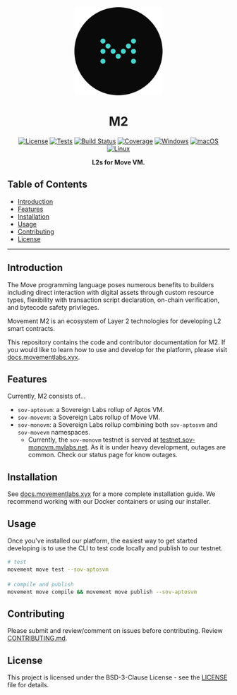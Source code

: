 <div align="center">
    <img src="./rsc/movement_logo.png" alt="Project Logo" width="200" height="200">

# M2

[![License](https://img.shields.io/badge/license-BSD-blue.svg)](https://opensource.org/license/bsd-3-clause/)
[![Tests](https://img.shields.io/badge/tests-Passing-brightgreen)](#)
[![Build Status](https://img.shields.io/badge/build-Passing-brightgreen)](#)
[![Coverage](https://img.shields.io/codecov/c/github/username/project.svg)](https://codecov.io/gh/username/project)
[![Windows](https://img.shields.io/badge/Windows-Download-blue)](https://github.com/movemntdev/m1/releases)
[![macOS](https://img.shields.io/badge/macOS-Download-blue)](https://github.com/movemntdev/m1/releases)
[![Linux](https://img.shields.io/badge/Linux-Download-blue)](https://github.com/movemntdev/m1/releases)

**L2s for Move VM.**

</div>


## Table of Contents

- [Introduction](#introduction)
- [Features](#features)
- [Installation](#installation)
- [Usage](#usage)
- [Contributing](#contributing)
- [License](#license)

---

## Introduction

The Move programming language poses numerous benefits to builders including direct interaction with digital assets through custom resource types, flexibility with transaction script declaration, on-chain verification, and bytecode safety privileges.

Movement M2 is an ecosystem of Layer 2 technologies for developing L2 smart contracts.

This repository contains the code and contributor documentation for M2. If you would like to learn how to use and develop for the platform, please visit [docs.movementlabs.xyx](docs.movementlabs.xyz).

## Features

Currently, M2 consists of...
- `sov-aptosvm`: a Sovereign Labs rollup of Aptos VM.
- `sov-movevm`: a Sovereign Labs rollup of Move VM.
- `sov-monovm`: a Sovereign Labs rollup combining both `sov-aptosvm` and `sov-movevm` namespaces.
  - Currently, the `sov-monovm` testnet is served at [testnet.sov-monovm.mvlabs.net](testnet.sov-monovm.mvlabs.net). As it is under heavy development, outages are common. Check our status page for know outages.

## Installation

See [docs.movementlabs.xyx](docs.movementlabs.xyz) for a more complete installation guide. We recommend working with our Docker containers or using our installer.

## Usage

Once you've installed our platform, the easiest way to get started developing is to use the CLI to test code locally and publish to our testnet.

```bash
# test
movement move test --sov-aptosvm

# compile and publish
movement move compile && movement move publish --sov-aptosvm
```

## Contributing

Please submit and review/comment on issues before contributing. Review [CONTRIBUTING.md](./CONTRIBUTING.md).

## License

This project is licensed under the BSD-3-Clause License - see the [LICENSE](LICENSE) file for details.

